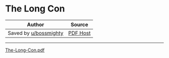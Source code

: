 # The Long Con 

| Author       | Source       | 
| :-------------: |:-------------:|
|  Saved by [u/bossmighty](https://www.reddit.com/user/bossmighty/) | [PDF Host](https://pdfhost.io/v/O.YHbvSRP_TLC_THE_LONG_CON_The_markets_are_frothing_with_liquiditypdf.pdf) | 

---

[The-Long-Con.pdf](https://github.com/verymeticulous/wikAPEdia/files/6744919/The-Long-Con.pdf)
